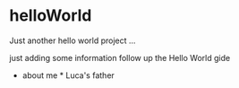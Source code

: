 # helloWorld #
Just another hello world project ...

just adding some information follow up the Hello World gide 

* about me *
Luca's father
